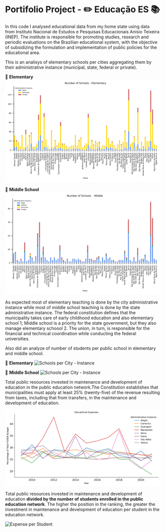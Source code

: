 # Portifolio Project - :pencil2: Educação ES :books:

In this code I analysed educational data from my home state using data from Instituto Nacional de Estudos e Pesquisas Educacionais Anísio Teixeira (INEP). The institute is responsible for promoting studies, research and periodic evaluations on the Brazilian educational system, with the objective of subsidizing the formulation and implementation of public policies for the educational area.

This is an analisys of elementary schools per cities aggregating them by their administrative instance (municipal, state, federal or private).

:school_satchel: **Elementary**
![Schools per City - Instance](output/images/type_school_city_fundamental.png)

:memo: **Middle School**
![Schools per City - Instance](output/images/type_school_city_medio.png)

As expected most of elementary teaching is done by the city administrative instance while most of middle school teaching is done by the state administrative instance. The federal constitution defines that the municipality takes care of early childhood education and also elementary school 1; Middle school is a priority for the state government, but they also manage elementary schoool 2. The union, in turn, is responsible for the financial and technical coordination while conducting the federal universities.

Also did an analyze of number of students per public school in elementary and middle school.

:school_satchel: **Elementary**
![Schools per City - Instance](output/images/ratio_student_per_school_fund.png)

:memo: **Middle School**
![Schools per City - Instance](output/images/ratio_student_per_school_medio.png)

Total public resources invested in maintenance and development of education in the public education network.The Constitution establishes that municipalities must apply at least 25% (twenty-five) of the revenue resulting from taxes, including that from transfers, in the maintenance and development of education.

![Expenses per City Relative to FUNDEB](output/images/despesas_educacionais.png)

Total public resources invested in maintenance and development of education **divided by the number of students enrolled in the public education network**. The higher the position in the ranking, the greater the investment in maintenance and development of education per student in the education network.

![Expense per Student](output/images/expernses_per_student_per_city.png)

